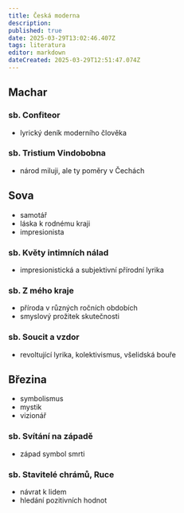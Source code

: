 ```yaml
---
title: Česká moderna
description: 
published: true
date: 2025-03-29T13:02:46.407Z
tags: literatura
editor: markdown
dateCreated: 2025-03-29T12:51:47.074Z
---
```


## Machar
### sb. Confiteor
- lyrický deník moderního člověka

### sb. Tristium Vindobobna
- národ miluji, ale ty poměry v Čechách

## Sova
- samotář
- láska k rodnému kraji
- impresionista

### sb. Květy intimních nálad
- impresionistická a subjektivní přírodní lyrika

### sb. Z mého kraje
- příroda v různých ročních obdobích
- smyslový prožitek skutečnosti

### sb. Soucit a vzdor
- revoltující lyrika, kolektivismus, všelidská bouře

## Březina
- symbolismus
- mystik
- vizionář

### sb. Svítání na západě
- západ symbol smrti

### sb. Stavitelé chrámů, Ruce
- návrat k lidem
- hledání pozitivních hodnot